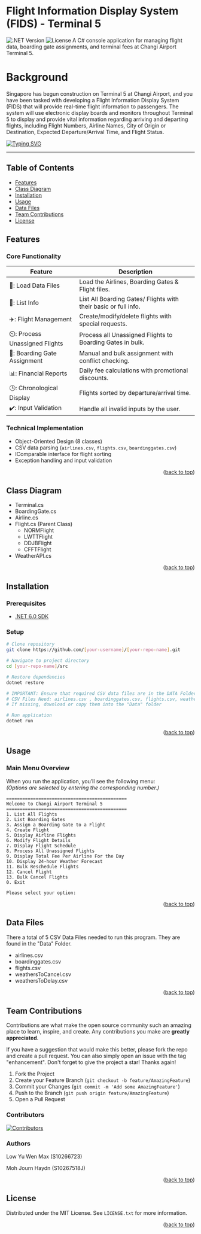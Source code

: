 <a id="readme-top"></a>

# Flight Information Display System (FIDS) - Terminal 5
![.NET Version](https://img.shields.io/badge/.NET-6.0-blueviolet)
![License](https://img.shields.io/badge/License-MIT-green)
A C# console application for managing flight data, boarding gate assignments, and terminal fees at Changi Airport Terminal 5.

# Background 
Singapore has begun construction on Terminal 5 at Changi Airport, and you have been tasked with developing
a Flight Information Display System (FIDS) that will provide real-time flight information to passengers.
The system will use electronic display boards and monitors throughout Terminal 5 to display and provide 
vital information regarding arriving and departing flights, including Flight Numbers, Airline Names, 
City of Origin or Destination, Expected Departure/Arrival Time, and Flight Status. 

[![Typing SVG](https://readme-typing-svg.demolab.com?font=Fira+Code&pause=1000&width=435&lines=Flight+Information+Display+System)](https://git.io/typing-svg)

---

## Table of Contents
- [Features](#features)
- [Class Diagram](#class-diagram)
- [Installation](#installation)
- [Usage](#usage)
- [Data Files](#data-files)
- [Team Contributions](#team-contributions)
- [License](#license)

## Features

### Core Functionality
| Feature | Description |
|---------|-------------|
| 📁: Load Data Files | Load the Airlines, Boarding Gates & Flight files. |
| 📰: List Info | List All Boarding Gates/ Flights with their basic or full info. |
| ✈️: Flight Management | Create/modify/delete flights with special requests. |
| ⏲️: Process Unassigned Flights | Process all Unassigned Flights to Boarding Gates in bulk. |
| 🚪: Boarding Gate Assignment | Manual and bulk assignment with conflict checking. |
| :bar_chart:: Financial Reports | Daily fee calculations with promotional discounts. |
| :clock3:: Chronological Display | Flights sorted by departure/arrival time. |
| ✔️: Input Validation | Handle all invalid inputs by the user. |

### Technical Implementation
- Object-Oriented Design (8 classes)
- CSV data parsing (`airlines.csv`, `flights.csv`, `boardinggates.csv`)
- IComparable<T> interface for flight sorting
- Exception handling and input validation

<p align="right">(<a href="#readme-top">back to top</a>)</p>

## Class Diagram
- Terminal.cs
- BoardingGate.cs
- Airline.cs
- Flight.cs (Parent Class)
  - NORMFlight
  - LWTTFlight
  - DDJBFlight
  - CFFTFlight
- WeatherAPI.cs

 <p align="right">(<a href="#readme-top">back to top</a>)</p>
 
## Installation

### Prerequisites
- [.NET 6.0 SDK](https://dotnet.microsoft.com/download)

### Setup
```bash
# Clone repository
git clone https://github.com/[your-username]/[your-repo-name].git

# Navigate to project directory
cd [your-repo-name]/src

# Restore dependencies
dotnet restore

# IMPORTANT: Ensure that required CSV data files are in the DATA Folder.
# CSV Files Need: airlines.csv , boardinggates.csv, flights.csv, weathersToCancel.csv, weathersToDelay.csv
# If missing, download or copy them into the "Data" folder

# Run application
dotnet run
```

<p align="right">(<a href="#readme-top">back to top</a>)</p>

## Usage
### Main Menu Overview

When you run the application, you’ll see the following menu:  
*(Options are selected by entering the corresponding number.)*

```text
=============================================
Welcome to Changi Airport Terminal 5
=============================================
1. List All Flights
2. List Boarding Gates
3. Assign a Boarding Gate to a Flight
4. Create Flight
5. Display Airline Flights
6. Modify Flight Details
7. Display Flight Schedule
8. Process All Unassigned Flights
9. Display Total Fee Per Airline For the Day
10. Display 24-hour Weather Forecast
11. Bulk Reschedule Flights
12. Cancel Flight
13. Bulk Cancel Flights
0. Exit

Please select your option:
```

<p align="right">(<a href="#readme-top">back to top</a>)</p>

## Data Files
There a total of 5 CSV Data Files needed to run this program. They are found in the "Data" Folder.
- airlines.csv
- boardinggates.csv
- flights.csv
- weathersToCancel.csv
- weathersToDelay.csv

<p align="right">(<a href="#readme-top">back to top</a>)</p>

## Team Contributions
Contributions are what make the open source community such an amazing place to learn, inspire, and create. Any contributions you make are **greatly appreciated**.

If you have a suggestion that would make this better, please fork the repo and create a pull request. You can also simply open an issue with the tag "enhancement".
Don't forget to give the project a star! Thanks again!

1. Fork the Project
2. Create your Feature Branch (`git checkout -b feature/AmazingFeature`)
3. Commit your Changes (`git commit -m 'Add some AmazingFeature'`)
4. Push to the Branch (`git push origin feature/AmazingFeature`)
5. Open a Pull Request

### Contributors
<a href="https://github.com/MaxMax-git/PRG2-T13-03/graphs/contributors">
  <img src="https://contrib.rocks/image?repo=MaxMax-git/PRG2-T13-03"alt="Contributors" />
</a>

### Authors
Low Yu Wen Max (S10266723)

Moh Journ Haydn (S10267518J)

<p align="right">(<a href="#readme-top">back to top</a>)</p>

## License

Distributed under the MIT License. See `LICENSE.txt` for more information.

<p align="right">(<a href="#readme-top">back to top</a>)</p>


